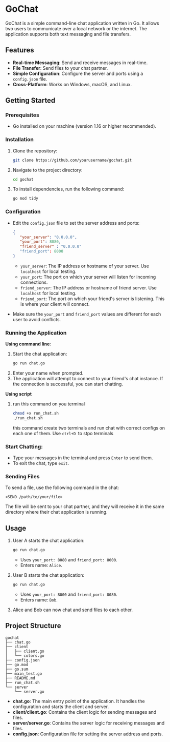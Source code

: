 # GoChat

GoChat is a simple command-line chat application written in Go. It allows two users to communicate over a local network or the internet. The application supports both text messaging and file transfers.

## Features

- **Real-time Messaging**: Send and receive messages in real-time.
- **File Transfer**: Send files to your chat partner.
- **Simple Configuration**: Configure the server and ports using a `config.json` file.
- **Cross-Platform**: Works on Windows, macOS, and Linux.

## Getting Started

### Prerequisites

- Go installed on your machine (version 1.16 or higher recommended).

### Installation

1. Clone the repository:
   ```bash
   git clone https://github.com/yourusername/gochat.git
   ```
2. Navigate to the project directory:
   ```bash
   cd gochat
   ```
3. To install dependencies, run the following command:
   ```bash
   go mod tidy
   ```

### Configuration

   - Edit the `config.json` file to set the server address and ports:
      ```json
      {
         "your_server": "0.0.0.0",
         "your_port": 8080,
         "friend_server" : "0.0.0.0"
         "friend_port": 8000
      }
      ```
      - `your_server`: The IP address or hostname of your server. Use `localhost` for local testing.
      - `your_port`: The port on which your server will listen for incoming connections.
      - `friend_server`: The IP address or hostname of friend server. Use `localhost` for local testing.
      - `friend_port`: The port on which your friend's server is listening. This is where your client will connect.

- Make sure the `your_port` and `friend_port` values are different for each user to avoid conflicts.

### Running the Application

**Using command line**:
1. Start the chat application:
   ```bash
   go run chat.go
   ```
2. Enter your name when prompted.
3. The application will attempt to connect to your friend's chat instance. If the connection is successful, you can start chatting.

**Using script**
1. run this command on you terminal
   ```bash
   chmod +x run_chat.sh
   ./run_chat.sh
   ```
   this command create two terminals and run chat with correct configs on each one of them. Use `ctrl+D `to stpo terminals

### Start Chatting:
   - Type your messages in the terminal and press `Enter` to send them.
   - To exit the chat, type `exit`.

### Sending Files

To send a file, use the following command in the chat:

```
<SEND /path/to/your/file>
```

The file will be sent to your chat partner, and they will receive it in the same directory where their chat application is running.

## Usage

1. User A starts the chat application:
   ```bash
   go run chat.go
   ```
   - Uses `your_port: 8080` and `friend_port: 8000`.
   - Enters name: `Alice`.

2. User B starts the chat application:
   ```bash
   go run chat.go
   ```
   - Uses `your_port: 8000` and `friend_port: 8080`.
   - Enters name: `Bob`.

3. Alice and Bob can now chat and send files to each other.



## Project Structure
```
gochat
├── chat.go
├── client
│   ├── client.go
│   └── colors.go
├── config.json
├── go.mod
├── go.sum
├── main_test.go
├── README.md
├── run_chat.sh
└── server
    └── server.go
```
- **chat.go**: The main entry point of the application. It handles the configuration and starts the client and server.
- **client/client.go**: Contains the client logic for sending messages and files.
- **server/server.go**: Contains the server logic for receiving messages and files.
- **config.json**: Configuration file for setting the server address and ports.
